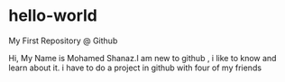 # hello-world
My First Repository @ Github


Hi, 
My Name is Mohamed Shanaz.I am new to github , i like to know and learn about it. 
i have to do a project in github with four of my friends
